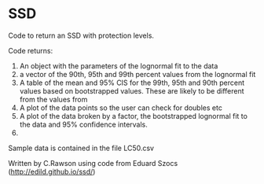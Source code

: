 # SSD
Code to return an SSD with protection levels.

Code returns:
1. <fit> An object with the parameters of the lognormal fit to the data
2. <hcs> a vector of the 90th, 95th and 99th percent values from the lognormal fit
3. <protValTab> A table of the mean and 95% CIS for the 99th, 95th and 90th percent values based on bootstrapped values. These are likely to be different from the values from <fit>
4. A plot of the data points so the user can check for doubles etc
5. A plot of the data broken by a factor, the bootstrapped lognormal fit to the data and 95% confidence intervals.
6. 

Sample data is contained in the file LC50.csv

Written by C.Rawson using code from Eduard Szocs (http://edild.github.io/ssd/)
